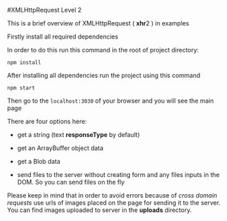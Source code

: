 #XMLHttpRequest Level 2

This is a brief overview of XMLHttpRequest ( **xhr**2 ) in examples

Firstly install all required dependencies

In order to do this run this command in the root of project directory:

 ```npm install```

After installing all dependencies run the project using this command

```npm start```

Then go to the `localhost:3030` of your browser and you will see the main page

There are four options here:

*   get a string (text **responseType** by default)

*   get an ArrayBuffer object data

*   get a Blob data

*   send files to the server without creating form and any files inputs in the DOM. So you can send files on the fly

Please keep in mind that in order to avoid errors because of *cross domain requests* use urls of images placed on the page for sending it to the server.
You can find images uploaded to server in the **uploads** directory.
